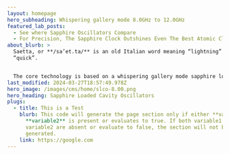 ```yaml
---
layout: homepage
hero_subheading: Whispering gallery mode 8.0GHz to 12.0GHz
featured_lab_posts:
  - See where Sapphire Oscillators Compare
  - For Precision, The Sapphire Clock Outshines Even The Best Atomic Clocks
about_blurb: >
  Saetta, or **/sa’et.ta/** is an old Italian word meaning “lightning” or
  “quick”.


  The core technology is based on a whispering gallery mode sapphire loaded cavity (SLC). The company’s goal is to bring this technology from the physics lab to the microwave system designer. Applications are anywhere low phase noise is required: radar, calibration, measurement and communications.
last_modified: 2024-03-27T18:57:49.978Z
hero_image: /images/cms/home/slco-8.00.png
hero_heading: Sapphire Loaded Cavity Oscillators
plugs:
  - title: This is a Test
    blurb: This code will generate the page section only if either **variable1** or
      **variable2** is present or evaluates to true. If both variable1 and
      variable2 are absent or evaluate to false, the section will not be
      generated.
    link: https://google.com
---
```

